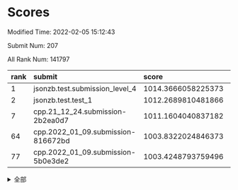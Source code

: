 # Scores

Modified Time: 2022-02-05 15:12:43

Submit Num: 207

All Rank Num: 141797

| rank |               submit               |       score        |       sigma        | pk_num |
| :--- | :--------------------------------- | :----------------- | :----------------- | :----- |
| 1    | jsonzb.test.submission_level_4     | 1014.3666058225373 | 0.8391291559365149 | 2741   |
| 2    | jsonzb.test.test_1                 | 1012.2689810481866 | 0.7943665828886377 | 2747   |
| 7    | cpp.21_12_24.submission-2b2ea0d7   | 1011.1604040837182 | 0.7706549275414417 | 2739   |
| 64   | cpp.2022_01_09.submission-816672bd | 1003.8322024846373 | 0.7173321538746599 | 2740   |
| 77   | cpp.2022_01_09.submission-5b0e3de2 | 1003.4248793759496 | 0.7107022840273072 | 2735   |


<details>
<summary>全部</summary>

| rank |                 submit                 |       score        |       sigma        | pk_num |
| :--- | :------------------------------------- | :----------------- | :----------------- | :----- |
| 1    | jsonzb.test.submission_level_4         | 1014.3666058225373 | 0.8391291559365149 | 2741   |
| 2    | jsonzb.test.test_1                     | 1012.2689810481866 | 0.7943665828886377 | 2747   |
| 3    | gobigger.level_3.submission_level_3_2  | 1011.4808433560966 | 0.7779618774612034 | 2743   |
| 4    | gobigger.level_3.submission_level_3_46 | 1011.4705509883182 | 0.781651456617088  | 2743   |
| 5    | gobigger.level_3.submission_level_3_35 | 1011.3237263170519 | 0.7681045153545043 | 2746   |
| 6    | gobigger.level_3.submission_level_3_48 | 1011.1977986190958 | 0.7648355271954509 | 2741   |
| 7    | cpp.21_12_24.submission-2b2ea0d7       | 1011.1604040837182 | 0.7706549275414417 | 2739   |
| 8    | gobigger.level_3.submission_level_3_0  | 1011.1560794787584 | 0.7699761858623797 | 2744   |
| 9    | gobigger.level_3.submission_level_3_44 | 1011.1394768660055 | 0.7964337508400016 | 2742   |
| 10   | gobigger.level_3.submission_level_3_40 | 1011.1121281150125 | 0.7735693254906665 | 2742   |
| 11   | gobigger.level_3.submission_level_3_21 | 1011.016972124145  | 0.7702994952459504 | 2741   |
| 12   | gobigger.level_3.submission_level_3_20 | 1010.8871000030005 | 0.7686553170302789 | 2741   |
| 13   | gobigger.level_3.submission_level_3_6  | 1010.8710467978715 | 0.7616422715332647 | 2735   |
| 14   | gobigger.level_3.submission_level_3_42 | 1010.8102379338847 | 0.7616076157728153 | 2740   |
| 15   | gobigger.level_3.submission_level_3_5  | 1010.7507646609716 | 0.7856949777300526 | 2739   |
| 16   | gobigger.level_3.submission_level_3_39 | 1010.7395574388648 | 0.7939263925775862 | 2741   |
| 17   | gobigger.level_3.submission_level_3_11 | 1010.6364771879522 | 0.7493519074529449 | 2737   |
| 18   | gobigger.level_3.submission_level_3_25 | 1010.4601202550587 | 0.7582006032088896 | 2736   |
| 19   | gobigger.level_3.submission_level_3_8  | 1010.4446371557167 | 0.767035265733275  | 2744   |
| 20   | gobigger.level_3.submission_level_3_43 | 1010.3589950969902 | 0.7538393472327144 | 2742   |
| 21   | gobigger.level_3.submission_level_3_28 | 1010.3511826888567 | 0.738276542178806  | 2736   |
| 22   | gobigger.level_3.submission_level_3_18 | 1010.3253115094182 | 0.7810981309071579 | 2744   |
| 23   | gobigger.level_3.submission_level_3_3  | 1010.2227300286748 | 0.747202714441417  | 2735   |
| 24   | gobigger.level_3.submission_level_3_17 | 1010.214229444275  | 0.787591274585346  | 2739   |
| 25   | gobigger.level_3.submission_level_3_4  | 1010.138389811561  | 0.7696498367857664 | 2737   |
| 26   | gobigger.level_3.submission_level_3_13 | 1009.9720139281214 | 0.7634432913795022 | 2739   |
| 27   | gobigger.level_3.submission_level_3_41 | 1009.9461143959119 | 0.7695713313001037 | 2744   |
| 28   | gobigger.level_3.submission_level_3_36 | 1009.9146986677388 | 0.7775260785709286 | 2745   |
| 29   | gobigger.level_3.submission_level_3_7  | 1009.805556105329  | 0.741146269099164  | 2735   |
| 30   | gobigger.level_3.submission_level_3_26 | 1009.7973353314949 | 0.7443136543924534 | 2734   |
| 31   | gobigger.level_3.submission_level_3_12 | 1009.6543248003566 | 0.7482686675858073 | 2745   |
| 32   | gobigger.level_3.submission_level_3_1  | 1009.6415424685187 | 0.7723459777577824 | 2737   |
| 33   | gobigger.level_3.submission_level_3_30 | 1009.598148082287  | 0.7643278297172698 | 2737   |
| 34   | gobigger.level_3.submission_level_3_24 | 1009.5979804942446 | 0.7650924367455918 | 2745   |
| 35   | gobigger.level_3.submission_level_3_10 | 1009.5971623848118 | 0.775968165175406  | 2735   |
| 36   | gobigger.level_3.submission_level_3_34 | 1009.5964312028761 | 0.7580928533964529 | 2733   |
| 37   | gobigger.level_3.submission_level_3_45 | 1009.5960144866616 | 0.7751630282509836 | 2739   |
| 38   | gobigger.level_3.submission_level_3_14 | 1009.5536022266324 | 0.7720429155311974 | 2742   |
| 39   | gobigger.level_3.submission_level_3_23 | 1009.4161739941015 | 0.7683446334713522 | 2736   |
| 40   | gobigger.level_3.submission_level_3_29 | 1009.3422215097886 | 0.7460696337946241 | 2740   |
| 41   | gobigger.level_3.submission_level_3_37 | 1009.1651483054343 | 0.7370366372675383 | 2733   |
| 42   | gobigger.level_3.submission_level_3_27 | 1008.9399645931267 | 0.7494259689826083 | 2738   |
| 43   | gobigger.level_3.submission_level_3_31 | 1008.8954414396687 | 0.7697161321029029 | 2739   |
| 44   | gobigger.level_3.submission_level_3_38 | 1008.8709452763471 | 0.7389854462255614 | 2734   |
| 45   | gobigger.level_3.submission_level_3_9  | 1008.8038629791427 | 0.7357908397174565 | 2742   |
| 46   | gobigger.level_3.submission_level_3_16 | 1008.7689697033268 | 0.7465970303629917 | 2739   |
| 47   | gobigger.level_3.submission_level_3_19 | 1008.7587184900368 | 0.7383466093908988 | 2741   |
| 48   | gobigger.level_3.submission_level_3_47 | 1008.7276601049257 | 0.7438626962880409 | 2739   |
| 49   | gobigger.level_3.submission_level_3_22 | 1008.6477059523365 | 0.7708661999437386 | 2738   |
| 50   | gobigger.level_3.submission_level_3_49 | 1008.6437860647043 | 0.7476532443762779 | 2738   |
| 51   | gobigger.level_3.submission_level_3_33 | 1008.6318120003244 | 0.7398545869106837 | 2741   |
| 52   | gobigger.level_3.submission_level_3_32 | 1008.4177595685162 | 0.7477230680193241 | 2740   |
| 53   | gobigger.level_3.submission_level_3_15 | 1008.3137974801513 | 0.7342917484225067 | 2743   |
| 54   | gobigger.level_1.submission_level_1_5  | 1005.623185734474  | 0.7296770876778471 | 2739   |
| 55   | gobigger.level_1.submission_level_1_35 | 1005.0519921313547 | 0.7202561507717514 | 2741   |
| 56   | gobigger.level_1.submission_level_1_17 | 1004.77848999945   | 0.7149841832915536 | 2738   |
| 57   | gobigger.level_1.submission_level_1_12 | 1004.5418107796525 | 0.7208372040444244 | 2737   |
| 58   | gobigger.level_1.submission_level_1_44 | 1004.5119493556984 | 0.7231424565173914 | 2740   |
| 59   | gobigger.level_1.submission_level_1_43 | 1004.3761130291437 | 0.7198349901803734 | 2739   |
| 60   | gobigger.level_1.submission_level_1_26 | 1003.9662490411235 | 0.7087615798138635 | 2743   |
| 61   | gobigger.level_1.submission_level_1_1  | 1003.9327556443524 | 0.7186471298703125 | 2739   |
| 62   | gobigger.level_1.submission_level_1_4  | 1003.904344918451  | 0.7147804997493844 | 2745   |
| 63   | gobigger.level_1.submission_level_1_9  | 1003.8929012771714 | 0.725497924860135  | 2739   |
| 64   | cpp.2022_01_09.submission-816672bd     | 1003.8322024846373 | 0.7173321538746599 | 2740   |
| 65   | gobigger.level_1.submission_level_1_11 | 1003.725783709448  | 0.7126390901603472 | 2742   |
| 66   | gobigger.level_1.submission_level_1_15 | 1003.6929917424826 | 0.714805063216001  | 2737   |
| 67   | gobigger.level_1.submission_level_1_40 | 1003.6808985500247 | 0.7088741419300716 | 2741   |
| 68   | gobigger.level_1.submission_level_1_25 | 1003.6471171383663 | 0.7071153695575253 | 2742   |
| 69   | gobigger.level_1.submission_level_1_34 | 1003.6355395758281 | 0.7160723172538663 | 2742   |
| 70   | gobigger.level_1.submission_level_1_2  | 1003.6303386684859 | 0.717333393302188  | 2744   |
| 71   | gobigger.level_1.submission_level_1_42 | 1003.623808215736  | 0.7089518168890783 | 2737   |
| 72   | gobigger.level_1.submission_level_1_14 | 1003.6078750423811 | 0.7159294805906945 | 2742   |
| 73   | gobigger.level_1.submission_level_1_16 | 1003.5556554829806 | 0.7237973878917779 | 2739   |
| 74   | gobigger.level_1.submission_level_1_47 | 1003.5230992820636 | 0.7179016566467193 | 2745   |
| 75   | gobigger.level_1.submission_level_1_20 | 1003.4926118575188 | 0.7155939932955434 | 2740   |
| 76   | gobigger.level_1.submission_level_1_31 | 1003.4289902175423 | 0.7062087340934375 | 2743   |
| 77   | cpp.2022_01_09.submission-5b0e3de2     | 1003.4248793759496 | 0.7107022840273072 | 2735   |
| 78   | gobigger.level_1.submission_level_1_29 | 1003.3857080844602 | 0.7088283797543137 | 2737   |
| 79   | gobigger.level_1.submission_level_1_28 | 1003.3386978001994 | 0.7172991276224655 | 2742   |
| 80   | gobigger.level_1.submission_level_1_3  | 1003.3287092898148 | 0.7165076755694368 | 2742   |
| 81   | gobigger.level_1.submission_level_1_7  | 1003.2829877174532 | 0.7112212339643624 | 2745   |
| 82   | gobigger.level_1.submission_level_1_8  | 1003.2172376904949 | 0.7155946253660901 | 2734   |
| 83   | gobigger.level_1.submission_level_1_33 | 1003.2002725830124 | 0.7129461279308069 | 2747   |
| 84   | gobigger.level_1.submission_level_1_21 | 1003.175758409149  | 0.7041178383648182 | 2740   |
| 85   | gobigger.level_1.submission_level_1_23 | 1003.1216289319484 | 0.720891357750322  | 2743   |
| 86   | gobigger.level_1.submission_level_1_48 | 1003.1091748593158 | 0.7317217203158024 | 2744   |
| 87   | gobigger.level_1.submission_level_1_45 | 1003.1090309250608 | 0.7221371884351299 | 2742   |
| 88   | gobigger.level_1.submission_level_1_10 | 1003.0409242875679 | 0.7085183761259413 | 2736   |
| 89   | gobigger.level_1.submission_level_1_22 | 1003.0361594993587 | 0.7227976271085352 | 2744   |
| 90   | gobigger.level_1.submission_level_1_32 | 1002.9965829289495 | 0.7103241357808233 | 2741   |
| 91   | gobigger.level_1.submission_level_1_27 | 1002.9805143308221 | 0.7191226363950928 | 2742   |
| 92   | gobigger.level_1.submission_level_1_13 | 1002.9712340916135 | 0.7199568400441806 | 2735   |
| 93   | gobigger.level_1.submission_level_1_6  | 1002.823901093839  | 0.7232833587778558 | 2739   |
| 94   | gobigger.level_1.submission_level_1_46 | 1002.8084438648182 | 0.710776416980114  | 2728   |
| 95   | gobigger.level_1.submission_level_1_49 | 1002.747774937632  | 0.7123752699501638 | 2738   |
| 96   | gobigger.level_1.submission_level_1_19 | 1002.719900779975  | 0.7149437768713943 | 2740   |
| 97   | gobigger.level_1.submission_level_1_18 | 1002.712222939441  | 0.7074388470908006 | 2743   |
| 98   | gobigger.level_1.submission_level_1_30 | 1002.65804357975   | 0.716821115557215  | 2740   |
| 99   | gobigger.level_1.submission_level_1_24 | 1002.3795224964798 | 0.7108810502009189 | 2736   |
| 100  | gobigger.level_1.submission_level_1_41 | 1002.2282177903585 | 0.7232505298078676 | 2736   |
| 101  | gobigger.level_1.submission_level_1_36 | 1002.2043601421991 | 0.7231385761985818 | 2740   |
| 102  | gobigger.level_1.submission_level_1_37 | 1002.0268702401806 | 0.7082725119859256 | 2745   |
| 103  | gobigger.level_1.submission_level_1_0  | 1001.9710254129491 | 0.7167876210109084 | 2741   |
| 104  | gobigger.level_1.submission_level_1_39 | 1001.3925429994129 | 0.7185588187751294 | 2739   |
| 105  | gobigger.level_1.submission_level_1_38 | 1000.603764523421  | 0.7061028244843289 | 2741   |
| 106  | gobigger.random.submission_random_9    | 997.7665288417537  | 0.6963632804207049 | 2743   |
| 107  | gobigger.random.submission_random_18   | 997.4082032719322  | 0.7126123980719798 | 2740   |
| 108  | gobigger.random.submission_random_12   | 997.168848015107   | 0.7150441424275396 | 2741   |
| 109  | gobigger.random.submission_random_30   | 997.0689341700908  | 0.7048196187686299 | 2740   |
| 110  | gobigger.random.submission_random_37   | 996.878291256188   | 0.7146605675415243 | 2742   |
| 111  | gobigger.random.submission_random_20   | 996.809405698594   | 0.6978608497749694 | 2743   |
| 112  | gobigger.random.submission_random_23   | 996.7901775775108  | 0.7116893354708165 | 2742   |
| 113  | gobigger.random.submission_random_5    | 996.6186632123707  | 0.7154997508617095 | 2739   |
| 114  | gobigger.random.submission_random_36   | 996.5782579652627  | 0.7144442911319249 | 2743   |
| 115  | gobigger.random.submission_random_28   | 996.5357288939973  | 0.7188590448558098 | 2737   |
| 116  | gobigger.random.submission_random_40   | 996.5223808362178  | 0.7089534199680367 | 2745   |
| 117  | gobigger.random.submission_random_47   | 996.4759373052884  | 0.7072374130138399 | 2737   |
| 118  | gobigger.random.submission_random_4    | 996.4216641867938  | 0.7135634317806941 | 2741   |
| 119  | gobigger.random.submission_random_22   | 996.4088929477791  | 0.6975426194305293 | 2737   |
| 120  | gobigger.random.submission_random_17   | 996.3997515880574  | 0.7128952070197689 | 2742   |
| 121  | gobigger.random.submission_random_15   | 996.3876427530207  | 0.7066725344709558 | 2742   |
| 122  | gobigger.random.submission_random_31   | 996.3603188705807  | 0.7017354456079763 | 2746   |
| 123  | gobigger.random.submission_random_38   | 996.2515138731953  | 0.697869574129223  | 2742   |
| 124  | gobigger.random.submission_random_25   | 996.1987743268268  | 0.7064552540821099 | 2738   |
| 125  | gobigger.random.submission_random_49   | 996.1733631586903  | 0.7085685811044741 | 2736   |
| 126  | gobigger.random.submission_random_42   | 996.0952265380474  | 0.7151565914760473 | 2741   |
| 127  | gobigger.random.submission_random_33   | 996.0715028626627  | 0.7092816547953779 | 2741   |
| 128  | gobigger.random.submission_random_32   | 996.0658281867474  | 0.7098184599374445 | 2742   |
| 129  | gobigger.random.submission_random_45   | 996.0515277666733  | 0.7169684443035016 | 2739   |
| 130  | gobigger.random.submission_random_6    | 996.0273202852551  | 0.7151940921786925 | 2739   |
| 131  | gobigger.random.submission_random_7    | 995.9835220642146  | 0.7204449959771683 | 2744   |
| 132  | gobigger.random.submission_random_44   | 995.9176070068268  | 0.7165836288941471 | 2743   |
| 133  | gobigger.random.submission_random_1    | 995.8918177872763  | 0.7140992168013658 | 2740   |
| 134  | gobigger.random.submission_random_0    | 995.8877131588212  | 0.7261975118446926 | 2736   |
| 135  | gobigger.random.submission_random_29   | 995.8812368693851  | 0.7087354661231856 | 2739   |
| 136  | gobigger.random.submission_random_3    | 995.8668463590099  | 0.7083034008768994 | 2740   |
| 137  | gobigger.random.submission_random_41   | 995.7866538457874  | 0.710923151134868  | 2737   |
| 138  | gobigger.random.submission_random_27   | 995.7399774384639  | 0.7060273649788321 | 2745   |
| 139  | gobigger.random.submission_random_21   | 995.7304238582878  | 0.7099666167013432 | 2744   |
| 140  | gobigger.random.submission_random_48   | 995.7023732845852  | 0.7083137590986992 | 2738   |
| 141  | gobigger.random.submission_random_46   | 995.6595633251701  | 0.7224617887974062 | 2733   |
| 142  | gobigger.random.submission_random_19   | 995.6187790291242  | 0.70899445474352   | 2739   |
| 143  | gobigger.random.submission_random_34   | 995.5869168555209  | 0.7154013405817986 | 2741   |
| 144  | gobigger.random.submission_random_10   | 995.5180615738637  | 0.706365220310102  | 2740   |
| 145  | gobigger.random.submission_random_24   | 995.5114549502797  | 0.7154546677180467 | 2737   |
| 146  | gobigger.random.submission_random_26   | 995.5077511749394  | 0.7110178012221826 | 2741   |
| 147  | gobigger.random.submission_random_16   | 995.4543316757191  | 0.7156308711866615 | 2744   |
| 148  | gobigger.random.submission_random_39   | 995.4378534356663  | 0.7119131803937169 | 2742   |
| 149  | gobigger.random.submission_random_35   | 995.3986091533404  | 0.7094825937635143 | 2736   |
| 150  | gobigger.random.submission_random_14   | 995.3588277920499  | 0.7206603775605549 | 2742   |
| 151  | gobigger.random.submission_random_2    | 995.3409372436241  | 0.7143842018216122 | 2741   |
| 152  | gobigger.random.submission_random_11   | 995.1735135830884  | 0.7259692046743209 | 2739   |
| 153  | gobigger.random.submission_random_13   | 994.8986496178914  | 0.7005559549500899 | 2740   |
| 154  | gobigger.random.submission_random_43   | 994.2171017622687  | 0.7206416415225335 | 2740   |
| 155  | gobigger.level_2.submission_level_2_2  | 994.0451397942765  | 0.7327302589665043 | 2742   |
| 156  | gobigger.random.submission_random_8    | 994.0243812334413  | 0.7209436261592654 | 2743   |
| 157  | gobigger.level_2.submission_level_2_34 | 993.874245156658   | 0.7270721333391725 | 2740   |
| 158  | gobigger.level_2.submission_level_2_37 | 993.7710354372391  | 0.7254078882899581 | 2740   |
| 159  | gobigger.level_2.submission_level_2_46 | 993.7698593157411  | 0.7279511999666901 | 2733   |
| 160  | gobigger.level_2.submission_level_2_42 | 993.4901365154734  | 0.7555841839256644 | 2739   |
| 161  | gobigger.level_2.submission_level_2_27 | 993.09776744258    | 0.7344442504960494 | 2743   |
| 162  | gobigger.level_2.submission_level_2_47 | 993.0633589994767  | 0.7549910865689531 | 2739   |
| 163  | gobigger.level_2.submission_level_2_14 | 992.9805424745708  | 0.739820458573949  | 2742   |
| 164  | gobigger.level_2.submission_level_2_44 | 992.8790853191974  | 0.7218312082124623 | 2742   |
| 165  | gobigger.level_2.submission_level_2_30 | 992.7902741567319  | 0.7364635042891411 | 2735   |
| 166  | gobigger.level_2.submission_level_2_48 | 992.7692556723874  | 0.7453870682352989 | 2737   |
| 167  | gobigger.level_2.submission_level_2_12 | 992.6812885624679  | 0.7329032280034625 | 2741   |
| 168  | gobigger.level_2.submission_level_2_19 | 992.6737433221331  | 0.7524590470514888 | 2742   |
| 169  | gobigger.level_2.submission_level_2_18 | 992.6537341897814  | 0.7475247531217228 | 2743   |
| 170  | gobigger.level_2.submission_level_2_49 | 992.6002711816966  | 0.7420530162126964 | 2742   |
| 171  | gobigger.level_2.submission_level_2_23 | 992.5992955526117  | 0.7272612965200661 | 2740   |
| 172  | gobigger.level_2.submission_level_2_45 | 992.5950432402991  | 0.7528958344690915 | 2738   |
| 173  | gobigger.level_2.submission_level_2_22 | 992.5853959692345  | 0.7482800583147137 | 2740   |
| 174  | gobigger.level_2.submission_level_2_0  | 992.5043200829922  | 0.7543580632098549 | 2738   |
| 175  | gobigger.level_2.submission_level_2_43 | 992.3883315120219  | 0.7468922051109937 | 2737   |
| 176  | gobigger.level_2.submission_level_2_1  | 992.2339668571228  | 0.7688351818866059 | 2737   |
| 177  | gobigger.level_2.submission_level_2_33 | 992.2177537438988  | 0.7409747556586053 | 2740   |
| 178  | gobigger.level_2.submission_level_2_9  | 992.1282205079974  | 0.7605791476164526 | 2737   |
| 179  | gobigger.level_2.submission_level_2_13 | 992.1097031589736  | 0.7550069795487848 | 2743   |
| 180  | gobigger.level_2.submission_level_2_38 | 992.0280551376085  | 0.7602247741344064 | 2734   |
| 181  | gobigger.level_2.submission_level_2_26 | 991.9571375591789  | 0.735336461205382  | 2739   |
| 182  | gobigger.level_2.submission_level_2_10 | 991.9397872154511  | 0.7293267435963386 | 2740   |
| 183  | gobigger.level_2.submission_level_2_39 | 991.8014928294416  | 0.7496616876194144 | 2740   |
| 184  | gobigger.level_2.submission_level_2_41 | 991.7350191316682  | 0.7397243027272804 | 2739   |
| 185  | gobigger.level_2.submission_level_2_40 | 991.6966401849942  | 0.741263326886771  | 2740   |
| 186  | gobigger.level_2.submission_level_2_3  | 991.6014672438893  | 0.7602549288035667 | 2744   |
| 187  | gobigger.level_2.submission_level_2_11 | 991.5921118628185  | 0.7467221627294334 | 2743   |
| 188  | gobigger.level_2.submission_level_2_36 | 991.4861585046963  | 0.7639288396851105 | 2737   |
| 189  | gobigger.level_2.submission_level_2_7  | 991.4721968597916  | 0.7499568134624564 | 2738   |
| 190  | gobigger.level_2.submission_level_2_17 | 991.4387002436212  | 0.7530918782884387 | 2743   |
| 191  | gobigger.level_2.submission_level_2_31 | 991.3949936473889  | 0.736618708653699  | 2739   |
| 192  | gobigger.level_2.submission_level_2_20 | 991.3340025775789  | 0.737396971529649  | 2748   |
| 193  | gobigger.level_2.submission_level_2_35 | 991.2681160795473  | 0.7471790946796849 | 2740   |
| 194  | gobigger.level_2.submission_level_2_21 | 991.2276838190354  | 0.7436888844910127 | 2737   |
| 195  | gobigger.level_2.submission_level_2_28 | 990.923048990887   | 0.7749683070531276 | 2745   |
| 196  | gobigger.level_2.submission_level_2_8  | 990.912035922006   | 0.7736684334170523 | 2737   |
| 197  | gobigger.level_2.submission_level_2_15 | 990.8304738751674  | 0.7510734203474968 | 2742   |
| 198  | gobigger.level_2.submission_level_2_32 | 990.819318215466   | 0.7792493368160068 | 2741   |
| 199  | gobigger.level_2.submission_level_2_4  | 990.7871089298693  | 0.7758674814019001 | 2739   |
| 200  | gobigger.level_2.submission_level_2_29 | 990.7070676724052  | 0.7619510923910957 | 2737   |
| 201  | gobigger.level_2.submission_level_2_25 | 990.7034840649677  | 0.7782541529502316 | 2743   |
| 202  | gobigger.level_2.submission_level_2_6  | 990.574806855783   | 0.7641956782035075 | 2740   |
| 203  | gobigger.level_2.submission_level_2_16 | 990.5268010239447  | 0.7633996905077759 | 2736   |
| 204  | gobigger.level_2.submission_level_2_24 | 990.1616983550542  | 0.7918962512474054 | 2739   |
| 205  | gobigger.level_2.submission_level_2_5  | 990.0335096701601  | 0.7763446279845835 | 2739   |
| 206  | gobigger.none.submission_none_0        | 977.3831453224753  | 1.3591402736452682 | 2742   |
| 207  | gobigger.none.submission_none_1        | 974.3295000227258  | 1.4689664195150298 | 2743   |

</details>
